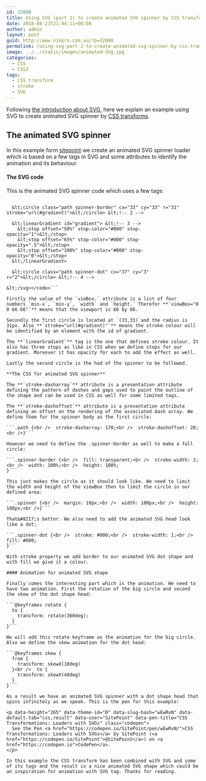 ```yaml
---
id: 32080
title: Using SVG (part 2) to create animated SVG spinner by CSS transforms
date: 2018-08-23T21:44:11+00:00
author: admin
layout: post
guid: http://www.nikpro.com.au/?p=32080
permalink: /using-svg-part-2-to-create-animated-svg-spinner-by-css-transforms/
image: ../../static/images/animated-SVg.jpg
categories:
  - CSS
  - CSS3
tags:
  - CSS transform
  - stroke
  - SVG
---
```

Following [the introduction about SVG](http://www.nikpro.com.au/what-is-svg-and-how-to-create-it-part-1/), here we explain an example using SVG to create animated SVG spinner by [CSS transforms](http://www.nikpro.com.au/manipulate-elements-visually-with-css-transform-explained-with-examples/).

## The animated SVG spinner

In this example form <a href="https://www.sitepoint.com/" target="_blank" rel="noopener noreferrer">sitepoint</a> we create an animated SVG spinner loader which is based on a few tags in SVG and some attributes to identify the animation and its behaviour. 

#### **The SVG code**

This is the animated SVG spinner code which uses a few tags:

```<code>&lt;svg class="spinner" viewBox="0 0 66 66" xmlns="http://www.w3.org/2000/svg"> &lt;!-- 1 -->

  &lt;circle class="path spinner-border" cx="33" cy="33" r="31" stroke="url(#gradient)">&lt;/circle> &lt;!-- 2 -->

  &lt;linearGradient id="gradient"> &lt;!-- 3 -->
    &lt;stop offset="50%" stop-color="#000" stop-opacity="1">&lt;/stop>
    &lt;stop offset="65%" stop-color="#000" stop-opacity=".5">&lt;/stop>
    &lt;stop offset="100%" stop-color="#000" stop-opacity="0">&lt;/stop>
  &lt;/linearGradient>

  &lt;circle class="path spinner-dot" cx="37" cy="3" r="2">&lt;/circle> &lt;!-- 4 -->

&lt;/svg></code>```

Firstly the value of the `vieBox.` attribute is a list of four numbers `min-x`, `min-y`, `width` and `height.` Therefor **`viewBox="0 0 66 66"`** means that the viewport is 66 by 66.

Secondly the first circle is located at `(33,33)`and the radius is 31px. Also **`stroke="url(#gradient)"`** means the stroke colour will be identified by an element with the id of gradient.

The **`linearGradient`** tag is the one that defines stroke colour. It also has three stops as like in CSS when we define stops for our gradient. Moreover it has opacity for each to add the effect as well.

Lastly the second circle is the had of the spinner to be followed.

**The CSS for animated SVG spinner**

The **`stroke-dasharray`** attribute is a presentation attribute defining the pattern of dashes and gaps used to paint the outline of the shape and can be used in CSS as well for some limited tags.

The **`stroke-dashoffset`** attribute is a presentation attribute defining an offset on the rendering of the associated dash array. We define them for the spinner body as the first circle:

```.path {<br />  stroke-dasharray: 170;<br />  stroke-dashoffset: 20;<br />}```

However we need to define the .spinner-border as well to make a full circle:

```.spinner-border {<br />  fill: transparent;<br />  stroke-width: 2;<br />  width: 100%;<br />  height: 100%;
}```

This just makes the circle as it should look like. We need to limit the width and height of the viewBox then to limit the circle in our defined area:

```.spinner {<br />  margin: 10px;<br />  width: 180px;<br />  height: 180px;<br />}```

That&#8217;s better. We also need to add the animated SVG head look like a dot:

```.spinner-dot {<br />  stroke: #000;<br />  stroke-width: 1;<br />  fill: #000;
}```

With stroke property we add border to our animated SVG dot shape and with fill we give it a colour.

#### Animation for animated SVG shape

Finally comes the interesting part which is the animation. We need to have two animation. First the rotation of the big circle and second the skew of the dot shape head:

```@keyframes rotate {
  to {
    transform: rotate(360deg);
  }
}```

We will add this rotate keyframe as the animation for the big circle. Also we define the skew animation for the dot head:

```@keyframes skew {
  from {
    transform: skewX(10deg)
  }<br />  to {
    transform: skewX(40deg)
  }
}```

As a result we have an animated SVG spinner with a dot shape head that spins infinitely as we speak. This is the pen for this example:

<p data-height="265" data-theme-id="0" data-slug-hash="wEwRvN" data-default-tab="css,result" data-user="SitePoint" data-pen-title="CSS Transformations: Loaders with SVGs" class="codepen">
  See the Pen <a href="https://codepen.io/SitePoint/pen/wEwRvN/">CSS Transformations: Loaders with SVGs</a> by SitePoint (<a href="https://codepen.io/SitePoint">@SitePoint</a>) on <a href="https://codepen.io">CodePen</a>.
</p>

In this example the CSS transform has been combined with SVG and some of its tags and the result is a nice animated SVG shape which could be an inspiration for animation with SVG tag. Thanks for reading.